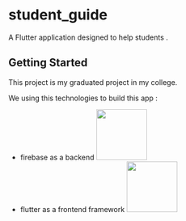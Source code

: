 # student_guide

A  Flutter application  designed to help students .

## Getting Started

This project is my graduated project in my college.

We using this technologies to build this app :

- firebase as a backend <img src="https://firebase.google.com/static/images/brand-guidelines/logo-vertical.png" width="100"/>
- flutter as a frontend framework <img src="https://logowik.com/content/uploads/images/flutter5786.jpg" width="100"/>

